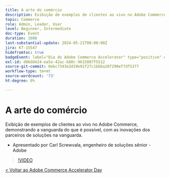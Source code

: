 ```yaml
---
title: A arte do comércio
description: Exibição de exemplos de clientes ao vivo no Adobe Commerce, demonstrando a vanguarda do que é possível, com as inovações dos parceiros de soluções na vanguarda.
topic: Commerce
role: Admin, Leader, User
level: Beginner, Intermediate
doc-type: Event
duration: 1608
last-substantial-update: 2024-05-21T00:00:00Z
jira: KT-15547
hidefromtoc: true
badgeEvent: label="Dia do Adobe Commerce Accelerator" type="positive" url="https://experienceleague.adobe.com/pt-br/docs/events/apac-commerce-recordings/2024/overview"
exl-id: d86dd424-ea5e-42ac-b80c-9615887f5512
source-git-commit: 0ebc7343e2d19e91f27c1bbba20f290ef7df5377
workflow-type: tm+mt
source-wordcount: '73'
ht-degree: 0%

---
```


# A arte do comércio

Exibição de exemplos de clientes ao vivo no Adobe Commerce, demonstrando a vanguarda do que é possível, com as inovações dos parceiros de soluções na vanguarda.

+ Apresentado por Carl Screwvala, engenheiro de soluções sênior - Adobe

>[!VIDEO](https://video.tv.adobe.com/v/3429274/?learn=on)

[&lt; Voltar ao Adobe Commerce Accelerator Day](./overview.md)

